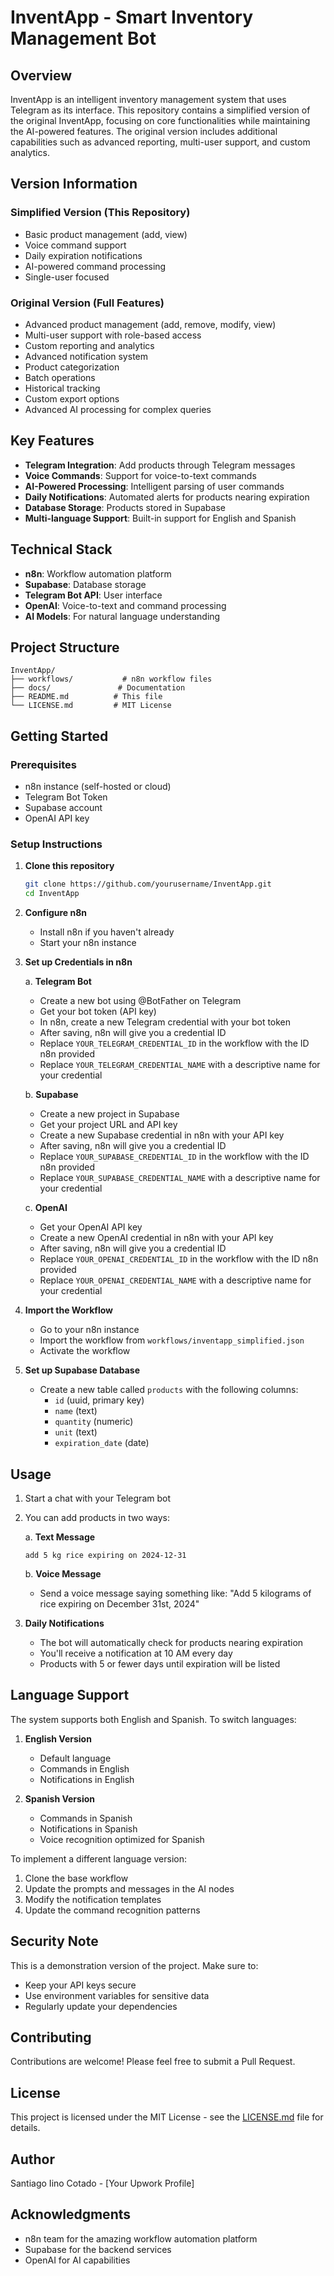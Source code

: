 # InventApp - Smart Inventory Management Bot

## Overview
InventApp is an intelligent inventory management system that uses Telegram as its interface. This repository contains a simplified version of the original InventApp, focusing on core functionalities while maintaining the AI-powered features. The original version includes additional capabilities such as advanced reporting, multi-user support, and custom analytics.

## Version Information
### Simplified Version (This Repository)
- Basic product management (add, view)
- Voice command support
- Daily expiration notifications
- AI-powered command processing
- Single-user focused

### Original Version (Full Features)
- Advanced product management (add, remove, modify, view)
- Multi-user support with role-based access
- Custom reporting and analytics
- Advanced notification system
- Product categorization
- Batch operations
- Historical tracking
- Custom export options
- Advanced AI processing for complex queries

## Key Features
- **Telegram Integration**: Add products through Telegram messages
- **Voice Commands**: Support for voice-to-text commands
- **AI-Powered Processing**: Intelligent parsing of user commands
- **Daily Notifications**: Automated alerts for products nearing expiration
- **Database Storage**: Products stored in Supabase
- **Multi-language Support**: Built-in support for English and Spanish

## Technical Stack
- **n8n**: Workflow automation platform
- **Supabase**: Database storage
- **Telegram Bot API**: User interface
- **OpenAI**: Voice-to-text and command processing
- **AI Models**: For natural language understanding

## Project Structure
```
InventApp/
├── workflows/           # n8n workflow files
├── docs/               # Documentation
├── README.md          # This file
└── LICENSE.md         # MIT License
```

## Getting Started

### Prerequisites
- n8n instance (self-hosted or cloud)
- Telegram Bot Token
- Supabase account
- OpenAI API key

### Setup Instructions

1. **Clone this repository**
   ```bash
   git clone https://github.com/yourusername/InventApp.git
   cd InventApp
   ```

2. **Configure n8n**
   - Install n8n if you haven't already
   - Start your n8n instance

3. **Set up Credentials in n8n**
   
   a. **Telegram Bot**
   - Create a new bot using @BotFather on Telegram
   - Get your bot token (API key)
   - In n8n, create a new Telegram credential with your bot token
   - After saving, n8n will give you a credential ID
   - Replace `YOUR_TELEGRAM_CREDENTIAL_ID` in the workflow with the ID n8n provided
   - Replace `YOUR_TELEGRAM_CREDENTIAL_NAME` with a descriptive name for your credential

   b. **Supabase**
   - Create a new project in Supabase
   - Get your project URL and API key
   - Create a new Supabase credential in n8n with your API key
   - After saving, n8n will give you a credential ID
   - Replace `YOUR_SUPABASE_CREDENTIAL_ID` in the workflow with the ID n8n provided
   - Replace `YOUR_SUPABASE_CREDENTIAL_NAME` with a descriptive name for your credential

   c. **OpenAI**
   - Get your OpenAI API key
   - Create a new OpenAI credential in n8n with your API key
   - After saving, n8n will give you a credential ID
   - Replace `YOUR_OPENAI_CREDENTIAL_ID` in the workflow with the ID n8n provided
   - Replace `YOUR_OPENAI_CREDENTIAL_NAME` with a descriptive name for your credential

4. **Import the Workflow**
   - Go to your n8n instance
   - Import the workflow from `workflows/inventapp_simplified.json`
   - Activate the workflow

5. **Set up Supabase Database**
   - Create a new table called `products` with the following columns:
     - `id` (uuid, primary key)
     - `name` (text)
     - `quantity` (numeric)
     - `unit` (text)
     - `expiration_date` (date)

## Usage
1. Start a chat with your Telegram bot
2. You can add products in two ways:
   
   a. **Text Message**
   ```
   add 5 kg rice expiring on 2024-12-31
   ```
   
   b. **Voice Message**
   - Send a voice message saying something like:
   "Add 5 kilograms of rice expiring on December 31st, 2024"

3. **Daily Notifications**
   - The bot will automatically check for products nearing expiration
   - You'll receive a notification at 10 AM every day
   - Products with 5 or fewer days until expiration will be listed

## Language Support
The system supports both English and Spanish. To switch languages:

1. **English Version**
   - Default language
   - Commands in English
   - Notifications in English

2. **Spanish Version**
   - Commands in Spanish
   - Notifications in Spanish
   - Voice recognition optimized for Spanish

To implement a different language version:
1. Clone the base workflow
2. Update the prompts and messages in the AI nodes
3. Modify the notification templates
4. Update the command recognition patterns

## Security Note
This is a demonstration version of the project. Make sure to:
- Keep your API keys secure
- Use environment variables for sensitive data
- Regularly update your dependencies

## Contributing
Contributions are welcome! Please feel free to submit a Pull Request.

## License
This project is licensed under the MIT License - see the [LICENSE.md](LICENSE.md) file for details.

## Author
Santiago Iino Cotado - [Your Upwork Profile]

## Acknowledgments
- n8n team for the amazing workflow automation platform
- Supabase for the backend services
- OpenAI for AI capabilities